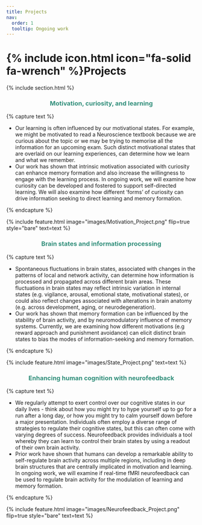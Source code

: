 ```yaml
---
title: Projects
nav:
  order: 1
  tooltip: Ongoing work
---
```


# {% include icon.html icon="fa-solid fa-wrench" %}Projects

{% include section.html %}

<h3 style="text-align:center; color:#328f7b; font-weight:bold">Motivation, curiosity, and learning</h3>

{% capture text %}

* Our learning is often influenced by our motivational states. For example, we might be motivated to read a Neuroscience textbook because we are curious about the topic or we may be trying to memorise all the information for an upcoming exam. Such distinct motivational states that are overlaid on our learning experiences, can determine how we learn and what we remember.
* Our work has shown that intrinsic motivation associated with curiosity can enhance memory formation and also increase the willingness to engage with the learning process. In ongoing work, we will examine how curiosity can be developed and fostered to support self-directed learning. We will also examine how different ‘forms’ of curiosity can drive information seeking to direct learning and memory formation. 

{% endcapture %}

{%
  include feature.html
  image="images/Motivation_Project.png"
  flip=true
  style="bare"
  text=text
%}

<h3 style="text-align:center; color:#328f7b; font-weight:bold">Brain states and information processing</h3>

{% capture text %}

* Spontaneous fluctuations in brain states, associated with changes in the patterns of local and network activity, can determine how information is processed and propagated across different brain areas. These fluctuations in brain states may reflect intrinsic variation in internal states (e.g. vigilance, arousal, emotional state, motivational states), or could also reflect changes associated with alterations in brain anatomy (e.g. across development, aging, or neurodegeneration).
* Our work has shown that memory formation can be influenced by the stability of brain activity, and by neuromodulatory influence of memory systems. Currently, we are examining how different motivations (e.g reward approach and punishment avoidance) can elicit distinct brain states to bias the modes of information-seeking and memory formation.

{% endcapture %}

{%
  include feature.html
  image="images/State_Project.png"
  text=text
%}

<h3 style="text-align:center; color:#328f7b; font-weight:bold">Enhancing human cognition with neurofeedback</h3>

{% capture text %}

* We regularly attempt to exert control over our cognitive states in our daily lives - think about how you might try to hype yourself up to go for a run after a long day, or how you might try to calm yourself down before a major presentation. Individuals often employ a diverse range of strategies to regulate their cognitive states, but this can often come with varying degrees of success. Neurofeedback provides individuals a tool whereby they can learn to control their brain states by using a readout of their own brain activity.
* Prior work have shown that humans can develop a remarkable ability to self-regulate brain activity across multiple regions, including in deep brain structures that are centrally implicated in motivation and learning. In ongoing work, we will examine if real-time fMRI neurofeedback can be used to regulate brain activity for the modulation of learning and memory formation.

{% endcapture %}

{%
  include feature.html
  image="images/Neurofeedback_Project.png"
  flip=true
  style="bare"
  text=text
%}


